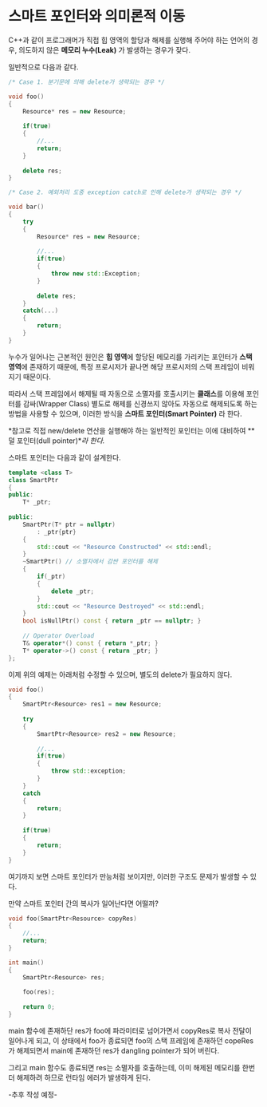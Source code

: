 # 스마트 포인터와 의미론적 이동

C++과 같이 프로그래머가 직접 힙 영역의 할당과 해제를 실행해 주어야 하는 언어의 경우, 의도하지 않은 **메모리 누수(Leak)** 가 발생하는 경우가 잦다.

일반적으로 다음과 같다.

```c++
/* Case 1. 분기문에 의해 delete가 생략되는 경우 */

void foo()
{
    Resource* res = new Resource;
    
    if(true)
    {
        //...
        return;
    }
    
    delete res;
}
```

```c++
/* Case 2. 예외처리 도중 exception catch로 인해 delete가 생략되는 경우 */

void bar()
{
    try
    {
        Resource* res = new Resource;
        
        //...
        if(true)
        {
            throw new std::Exception;
        }
        
        delete res;
    }
    catch(...)
    {
        return;
    }
}
```

누수가 일어나는 근본적인 원인은 **힙 영역**에 할당된 메모리를 가리키는 포인터가 **스택 영역**에 존재하기 때문에, 특정 프로시저가 끝나면 해당 프로시저의 스택 프레임이 비워지기 때문이다.

따라서 스택 프레임에서 해제될 때 자동으로 소멸자를 호출시키는 **클래스**를 이용해 포인터를 감싸(Wrapper Class) 별도로 해제를 신경쓰지 않아도 자동으로 해제되도록 하는 방법을 사용할 수 있으며, 이러한 방식을 **스마트 포인터(Smart Pointer)** 라 한다.

*참고로 직접 new/delete 연산을 실행해야 하는 일반적인 포인터는 이에 대비하여 **덜 포인터(dull pointer)**라 한다.*

스마트 포인터는 다음과 같이 설계한다.

```c++
template <class T>
class SmartPtr
{
public:
    T* _ptr;
    
public:
    SmartPtr(T* ptr = nullptr)
        : _ptr{ptr}
    {
        std::cout << "Resource Constructed" << std::endl;
    }
    ~SmartPtr()	// 소멸자에서 감싼 포인터를 해제
    {
        if(_ptr)
        {
            delete _ptr;
        }
        std::cout << "Resource Destroyed" << std::endl;
    }
    bool isNullPtr() const { return _ptr == nullptr; }
    
    // Operator Overload
    T& operator*() const { return *_ptr; }
    T* operator->() const { return _ptr; }
};
```

이제 위의 예제는 아래처럼 수정할 수 있으며, 별도의 delete가 필요하지 않다.

```c++
void foo()
{
    SmartPtr<Resource> res1 = new Resource;
    
    try
    {
        SmartPtr<Resource> res2 = new Resource;
        
        //...
        if(true)
        {
            throw std::exception;
        }
    }
    catch
    {
        return;
    }
    
    if(true)
    {
        return;
    }
}
```

여기까지 보면 스마트 포인터가 만능처럼 보이지만, 이러한 구조도 문제가 발생할 수 있다.

만약 스마트 포인터 간의 복사가 일어난다면 어떨까?

```c++
void foo(SmartPtr<Resource> copyRes)
{
    //...
    return;
}

int main()
{
    SmartPtr<Resource> res;
    
    foo(res);
    
    return 0;
}
```

main 함수에 존재하단 res가 foo에 파라미터로 넘어가면서 copyRes로 복사 전달이 일어나게 되고, 이 상태에서 foo가 종료되면 foo의 스택 프레임에 존재하던 copeRes가 해제되면서 main에 존재하던 res가 dangling pointer가 되어 버린다.

그리고 main 함수도 종료되면 res는 소멸자를 호출하는데, 이미 해제된 메모리를 한번 더 해제하려 하므로 런타임 에러가 발생하게 된다.



-추후 작성 예정-

